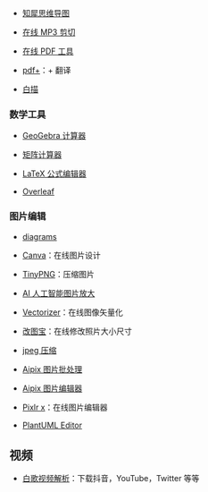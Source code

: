 - [知犀思维导图](https://www.zhixi.com/)

- [在线 MP3 剪切](https://www.bearaudiotool.com/zh/)

- [在线 PDF 工具](https://tools.pdf24.org/zh/)

- [pdf+](https://pdf.hakso.net/)：+ 翻译

- [白描](https://web.baimiaoapp.com/)

### 数学工具

- [GeoGebra 计算器](https://ggb123.cn/calculator)

- [矩阵计算器](https://zh.numberempire.com/matrixcalculator.php)

- [LaTeX 公式编辑器](https://www.latexlive.com/##)

- [Overleaf](https://www.overleaf.com/)

### 图片编辑

- [diagrams](https://app.diagrams.net/?src=about)

- [Canva](https://www.canva.cn/)：在线图片设计

- [TinyPNG](https://tinypng.com/)：压缩图片

- [AI 人工智能图片放大](https://bigjpg.com/)

- [Vectorizer](https://www.vectorizer.io/)：在线图像矢量化

- [改图宝](http://www.gaitubao.com/)：在线修改照片大小尺寸

- [jpeg 压缩](https://compressjpeg.com/zh/)

- [Aipix 图片批处理](https://aipix.net/batch/)

- [Aipix 图片编辑器](https://aipix.net/editor/)

- [Pixlr x](https://pixlr.com/x)：在线图片编辑器

- [PlantUML Editor](http://haha98k.com/)

## 视频

- [白歌视频解析](https://v.hi.sy/)：下载抖音，YouTube，Twitter 等等
